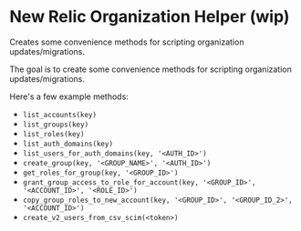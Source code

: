 # New Relic Organization Helper (wip)

Creates some convenience methods for scripting organization updates/migrations. 

The goal is to create some convenience methods for scripting organization updates/migrations. 

Here's a few example methods:

- `list_accounts(key)`
- `list_groups(key)`
- `list_roles(key)`
- `list_auth_domains(key)`
- `list_users_for_auth_domains(key, '<AUTH_ID>')`
- `create_group(key, '<GROUP_NAME>', '<AUTH_ID>')`
- `get_roles_for_group(key, '<GROUP_ID>')`
- `grant_group_access_to_role_for_account(key, '<GROUP_ID>', '<ACCOUNT_ID>', '<ROLE_ID>')`
- `copy_group_roles_to_new_account(key, '<GROUP_ID>', '<GROUP_ID_2>', '<ACCOUNT_ID>')`
- `create_v2_users_from_csv_scim(<token>)`

